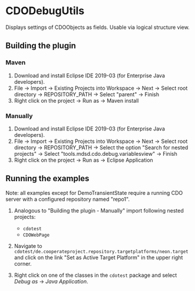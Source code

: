 # CDODebugUtils

Displays settings of CDOObjects as fields. Usable via logical structure view.

## Building the plugin

### Maven

1. Download and install Eclipse IDE 2019-03 (for Enterprise Java developers).
2. File -> Import -> Existing Projects into Workspace -> Next -> Select root directory -> REPOSITORY_PATH -> Select "parent" -> Finish
3. Right click on the project -> Run as -> Maven install

### Manually

1. Download and install Eclipse IDE 2019-03 (for Enterprise Java developers).
2. File -> Import -> Existing Projects into Workspace -> Next -> Select root directory -> REPOSITORY_PATH -> Select the option "Search for nested projects" -> Select "tools.mdsd.cdo.debug.variablesview" -> Finish
3. Right click on the project -> Run as -> Eclipse Application


## Running the examples

Note: all examples except for DemoTransientState require a running CDO server with a configured repository named "repo1".

1. Analogous to "Building the plugin - Manually" import following nested projects:

    * `cdotest`
    * `CDOWebPage`

2. Navigate to `cdotest/de.cooperateproject.repository.targetplatforms/neon.target` and click on the link "Set as Active Target Platform" in the upper right corner.

3. Right click on one of the classes in the `cdotest` package and select _Debug as_ -> _Java Application_.
